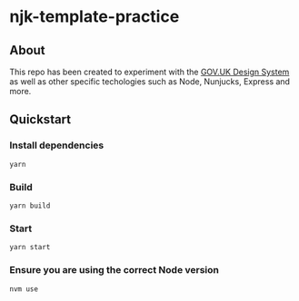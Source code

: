 # njk-template-practice

## About

This repo has been created to experiment with the [GOV.UK Design System](https://design-system.service.gov.uk/) as well as other specific techologies such as Node, Nunjucks, Express and more.

## Quickstart

### Install dependencies

```
yarn
```

### Build

```
yarn build
```

### Start

```
yarn start
```

### Ensure you are using the correct Node version

```
nvm use
```